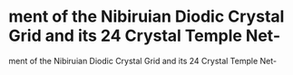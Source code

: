 # ment of the Nibiruian Diodic Crystal Grid and its 24 Crystal Temple Net-

ment of the Nibiruian Diodic Crystal Grid and its 24 Crystal Temple Net-